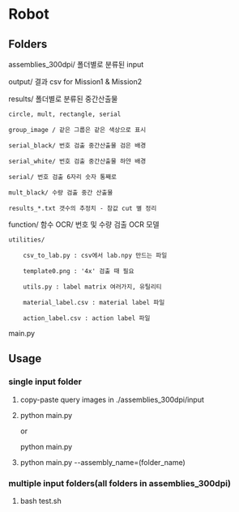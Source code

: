 ﻿# Robot

## Folders

assemblies_300dpi/ 폴더별로 분류된 input

output/ 결과 csv for Mission1 & Mission2

results/ 폴더별로 분류된 중간산출물

    circle, mult, rectangle, serial

    group_image / 같은 그룹은 같은 색상으로 표시

    serial_black/ 번호 검출 중간산출물 검은 배경
    
    serial_white/ 번호 검출 중간산출물 하얀 배경
    
    serial/ 번호 검출 6자리 숫자 통째로

    mult_black/ 수량 검출 중간 산출물

    results_*.txt 갯수의 추정치 - 참값 cut 별 정리

function/ 함수
    OCR/ 번호 및 수량 검출 OCR 모델

    utilities/

        csv_to_lab.py : csv에서 lab.npy 만드는 파일 
    
        template0.png : '4x' 검출 때 필요
    
        utils.py : label matrix 여러가지, 유틸리티

        material_label.csv : material label 파일

        action_label.csv : action label 파일
    
main.py


## Usage

### single input folder

1. copy-paste query images in ./assemblies_300dpi/input

2. python main.py

   or

   python main.py

3. python main.py --assembly_name=(folder_name)

### multiple input folders(all folders in assemblies_300dpi)

1. bash test.sh
